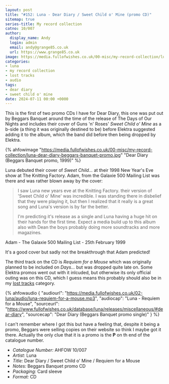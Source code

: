 ```yaml
---
layout: post
title: "#152: Luna - Dear Diary / Sweet Child o' Mine (promo CD)"
sitemap: true
series-title: My record collection
catno: 10/007
author:
  display_name: Andy
  login: admin
  email: andy@grange85.co.uk
  url: https://www.grange85.co.uk
image: https://media.fullofwishes.co.uk/00-misc/my-record-collection/luna-dear-diary-beggars-banquet-promo.jpg
categories:
- luna
- my record collection
- lost tracks
- audio
tags:
- dear diary
- sweet child o' mine
date: 2024-07-11 00:00 +0000
---
```

This is the first of two promo CDs I have for Dear Diary, this one was put out by Beggars Banquet around the time of the release of The Days of Our Nights and includes their cover of Guns 'n' Roses' _Sweet Child o' Mine_ as a b-side (a thing it was originally destined to be) before Elektra suggested adding it to the album, which the band did before then being dropped by Elektra.

{% ahfowimage "https://media.fullofwishes.co.uk/00-misc/my-record-collection/luna-dear-diary-beggars-banquet-promo.jpg" "Dear Diary (Beggars Banquet promo, 1999)" %}

Luna debuted their cover of _Sweet Child..._ at their 1998 New Year's Eve show at The Knitting Factory. Adam, from the Galaxie 500 Mailing List was there and was rather blown away by the cover:

<blockquote>
<p>I saw Luna new years eve at the Knitting Factory. their version of 'Sweet
Child o' Mine' was incredible. I was standing there in disbelief that they
were playing it, but then I realized that it really is a great song and
Luna's version is by far the better.</p>

<p>I'm predicting it's release as a single and Luna having a huge hit on their
hands for the first time. Expect a media build up to this album also with
Dean the boys probably doing more soundtracks and more magazines.</p>
</blockquote>
<p class="caption">Adam - The Galaxie 500 Mailing List - 25th February 1999</p>

It's a good cover but sadly not the breakthrough that Adam predicted!

The third track on the CD is _Requiem for a Mouse_ which was originally planned to be included on _Days..._ but was dropped quite late on. Some Elektra promos went out with it inlcuded, but otherwise its only official outing was on this CD, which I guess means this probably should also be in my [lost tracks](/category/lost-tracks/) category.

{% ahfowaudio {
"audiourl": "https://media.fullofwishes.co.uk/02-luna/audio/luna-requiem-for-a-mouse.mp3",
"audiocap": "Luna - Requiem for a Mouse",
"sourceurl": "https://www.fullofwishes.co.uk/database/luna/releases/miscellaneous/#dear-diary",
"sourcecap": "Dear Diary (Beggars Banquet promo single)"
} %}

I can't remember where I got this but have a feeling that, despite it being a promo, Beggars were selling copies on their website so think I maybe got it there. Actually the only clue that it is a promo is the **P** on th end of the catalogue number.

 - *Catalogue Number:* AHFOW 10/007
 - *Artist:* Luna
 - *Title:* Dear Diary / Sweet Child o' Mine / Requiem for a Mouse
 - *Notes:* Beggars Banquet promo CD
 - *Packaging:* Card sleeve
 - *Format:* CD
